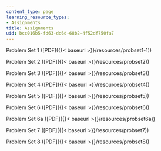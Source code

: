 ```yaml
---
content_type: page
learning_resource_types:
- Assignments
title: Assignments
uid: bcc016b5-fd63-dd6d-68b2-4f52df750fa7
---
```


Problem Set 1 ([PDF]({{< baseurl >}}/resources/probset1-1))

Problem Set 2 ([PDF]({{< baseurl >}}/resources/probset2))

Problem Set 3 ([PDF]({{< baseurl >}}/resources/probset3))

Problem Set 4 ([PDF]({{< baseurl >}}/resources/probset4))

Problem Set 5 ([PDF]({{< baseurl >}}/resources/probset5))

Problem Set 6 ([PDF]({{< baseurl >}}/resources/probset6))

Problem Set 6a ([PDF]({{< baseurl >}}/resources/probset6a))

Problem Set 7 ([PDF]({{< baseurl >}}/resources/probset7))

Problem Set 8 ([PDF]({{< baseurl >}}/resources/probset8))